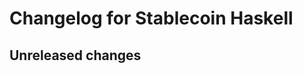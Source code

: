 <!--
SPDX-FileCopyrightText: 2020 tqtezos
SPDX-License-Identifier: MIT
-->
# Changelog for Stablecoin Haskell

## Unreleased changes
